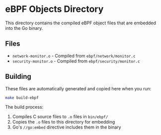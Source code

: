 # eBPF Objects Directory

This directory contains the compiled eBPF object files that are embedded into the Go binary.

## Files

- `network-monitor.o` - Compiled from `ebpf/network/monitor.c`
- `security-monitor.o` - Compiled from `ebpf/security/monitor.c`

## Building

These files are automatically generated and copied here when you run:

```bash
make build-ebpf
```

The build process:
1. Compiles C source files to `.o` files in `bin/ebpf/`
2. Copies the `.o` files to this directory for embedding
3. Go's `//go:embed` directive includes them in the binary
